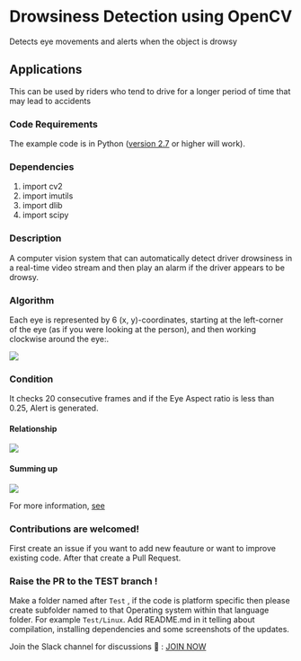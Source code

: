 # Drowsiness Detection using OpenCV  

Detects eye movements and alerts when the object is drowsy


## Applications
This can be used by riders who tend to drive for a longer period of time that may lead to accidents


### Code Requirements
The example code is in Python ([version 2.7](https://www.python.org/download/releases/2.7/) or higher will work). 

### Dependencies

1) import cv2
2) import imutils
3) import dlib
4) import scipy


### Description

A computer vision system that can automatically detect driver drowsiness in a real-time video stream and then play an alarm if the driver appears to be drowsy.

### Algorithm

Each eye is represented by 6 (x, y)-coordinates, starting at the left-corner of the eye (as if you were looking at the person), and then working clockwise around the eye:.

<img src="https://github.com/dhrubajyoti89/drowsiness-detection/blob/main/Images/1.jpg">

### Condition

It checks 20 consecutive frames and if the Eye Aspect ratio is less than 0.25, Alert is generated.

#### Relationship

<img src="https://github.com/dhrubajyoti89/drowsiness-detection/blob/main/Images/2.png">

#### Summing up

<img src="https://github.com/dhrubajyoti89/drowsiness-detection/blob/main/Images/3.jpg">


For more information, [see](https://www.pyimagesearch.com/2017/05/08/drowsiness-detection-opencv/)


<h3> Contributions are welcomed!</h3>
First create an issue if you want to add new feauture or want to improve existing code. After that create a Pull Request. 

<h3> Raise the PR to the TEST branch !</h3>

<div> </div>

Make a folder named after `Test` , if the code is platform specific then please create subfolder named to that Operating system within that language folder. For example `Test/Linux`. Add README.md in it telling about compilation, installing dependencies and some screenshots of the updates. 

Join the Slack channel for discussions 👋 : [JOIN NOW](https://join.slack.com/t/crosswocproject/shared_invite/zt-m8x1cuc3-CXizvRk2kuCEqPnwkVjwNw)
